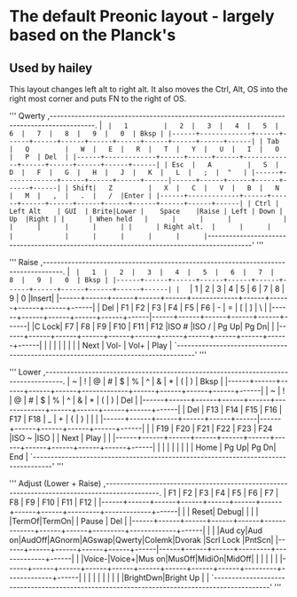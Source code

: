 # The default Preonic layout - largely based on the Planck's
## Used by hailey
This layout changes left alt to right alt. It also moves the Ctrl, Alt, OS into the right most corner and puts FN to the right of OS.

''' 
Qwerty
 ,------------------------------------------------------------------------------------------.
 |   `  |   1         |   2  |   3  |   4  |   5  |   6  |   7  |   8  |   9  |   0  | Bksp |
 |------+-------------+------+------+------+------+------+------+------+------+------+------|
 | Tab  |   Q         |   W  |   E  |   R  |   T  |   Y  |   U  |   I  |   O  |   P  | Del  |
 |------+-------------+------+------+------+-------------+------+------+------+------+------|
 | Esc  |   A         |   S  |   D  |   F  |   G  |   H  |   J  |   K  |   L  |   ;  |  "   |
 |------+-------------+------+------+------+------|------+------+------+------+------+------|
 | Shift|   Z         |   X  |   C  |   V  |   B  |   N  |   M  |   ,  |   .  |   /  |Enter |
 |------+-------------+------+------+------+------+------+------+------+------+------+------|
 | Ctrl | Left Alt    | GUI  | Brite|Lower |    Space    |Raise | Left | Down |  Up  |Right |
 |      | When held   |      |      |      |             |      |      |      |      |      |
 |      | Right alt.  |      |      |      |             |      |      |      |      |      |
 `------------------------------------------------------------------------------------------'
 '''
 
 '''
 Raise
 ,-----------------------------------------------------------------------------------.
 |   `  |   1  |   2  |   3  |   4  |   5  |   6  |   7  |   8  |   9  |   0  | Bksp |
 |------+------+------+------+------+------+------+------+------+------+------+------|
 |   `  |   1  |   2  |   3  |   4  |   5  |   6  |   7  |   8  |   9  |   0  |Insert|
 |------+------+------+------+------+-------------+------+------+------+------+------|
 | Del  |  F1  |  F2  |  F3  |  F4  |  F5  |  F6  |   -  |   =  |   [  |   ]  |  \   |
 |------+------+------+------+------+------|------+------+------+------+------+------|
 |C Lock|  F7  |  F8  |  F9  |  F10 |  F11 |  F12 |ISO # |ISO / | Pg Up| Pg Dn|      |
 |------+------+------+------+------+------+------+------+------+------+------+------|
 |      |      |      |      |      |             |      | Next | Vol- | Vol+ | Play |
 `-----------------------------------------------------------------------------------'
 '''

'''
Lower
 ,-----------------------------------------------------------------------------------.
 |   ~  |   !  |   @  |   #  |   $  |   %  |   ^  |   &  |   *  |   (  |   )  | Bksp |
 |------+------+------+------+------+-------------+------+------+------+------+------|
 |   ~  |   !  |   @  |   #  |   $  |   %  |   ^  |   &  |   *  |   (  |   )  | Del  |
 |------+------+------+------+------+-------------+------+------+------+------+------|
 | Del  |  F13 |  F14 |  F15 | F16  | F17  |  F18  |  _  |   +  |   {  |   }  |  |   |
 |------+------+------+------+------+------|------+------+------+------+------+------|
 |      |  F19 |  F20 |  F21 |  F22 |  F23 |  F24 |ISO ~ |ISO | | Next | Play |      |
 |------+------+------+------+------+------+------+------+------+------+------+------|
 |      |      |      |      |      |             |      | Home | Pg Up| Pg Dn| End  |
 `-----------------------------------------------------------------------------------'
 '''
 
 '''
 Adjust (Lower + Raise)
 ,---------------------------------------------------------------------------------------------.
 |  F1  |  F2  |  F3  |  F4  |  F5  |  F6  |  F7  |  F8  |  F9  |  F10    |  F11        |  F12 |
 |------+------+------+------+------+------+------+------+------+---------+-------------+------|
 |      | Reset| Debug|      |      |      |      |TermOf|TermOn|         |  Pause      |  Del |
 |------+------+------+------+------+-------------+------+------+---------+-------------+------|
 |      |      |Aud cy|Aud on|AudOff|AGnorm|AGswap|Qwerty|Colemk|Dvorak   |Scrl Lock    |PntScn|
 |------+------+------+------+------+------|------+------+------+---------+-------------+------|
 |      |Voice-|Voice+|Mus on|MusOff|MidiOn|MidOff|      |      |         |             |      |
 |------+------+------+------+------+------+------+------+------+---------+-------------+------|
 |      |      |      |      |      |             |      |      |BrightDwn|Bright Up    |      |
 `---------------------------------------------------------------------------------------------'
 '''
